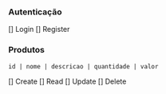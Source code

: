 
### Autenticação
[] Login
[] Register

### Produtos
`id | nome | descricao | quantidade | valor`

[] Create
[] Read
[] Update
[] Delete

